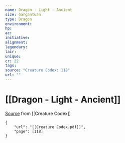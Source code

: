 ```yaml
---
name: Dragon - Light - Ancient
size: Gargantuan
type: Dragon
environment: 
hp: 
ac: 
initiative: 
alignment: 
legendary: 
lair: 
unique: 
cr: 22
tags: 
source: "Creature Codex: 118"
url: ""
---
```

# [[Dragon - Light - Ancient]]

[Source](zotero://open-pdf/library/items/NTNKJRHG?page=118) from [[Creature Codex]]

```pdf
{
	"url": "[[Creature Codex.pdf]]",
	"page": [118]
}
```

